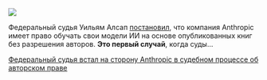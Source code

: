 <!--2025-06-25 12:23:32-->
<div class="yb">
  <div class="rss habr"><img src="https://habrastorage.org/getpro/habr/upload_files/042/9be/5eb/0429be5eb77688d6492a2d9d655e4bdc.jpg" /><p>Федеральный судья Уильям Алсап&nbsp;<a href="https://storage.courtlistener.com/recap/gov.uscourts.cand.434709/gov.uscourts.cand.434709.231.0_2.pdf" rel="noopener noreferrer nofollow">постановил</a>, что компания Anthropic имеет право обучать свои модели ИИ на основе опубликованных книг без разрешения авторов.&nbsp;<strong>Это первый случай</strong>, когда суды... <p class="titl"><a href="https://habr.com/ru/companies/bothub/news/921726/?utm_source=habrahabr&utm_medium=rss&utm_campaign=921726">Федеральный судья встал на сторону Anthropic в судебном процессе об авторском праве</a></p></div>
</div>
